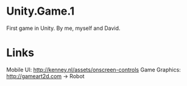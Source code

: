 # Unity.Game.1
First game in Unity. By me, myself and David.

# Links
Mobile UI: http://kenney.nl/assets/onscreen-controls
Game Graphics: http://gameart2d.com -> Robot
